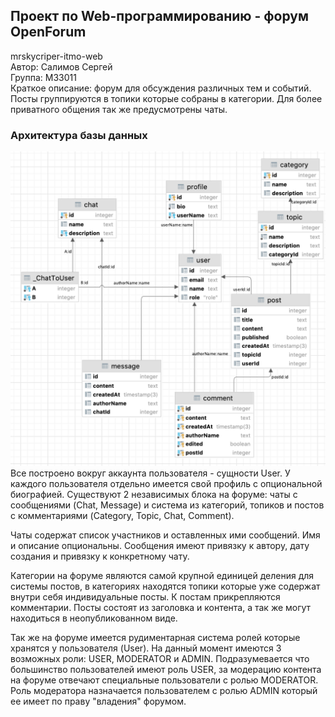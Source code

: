 ## Проект по Web-программированию - форум OpenForum
mrskycriper-itmo-web  
Автор: Салимов Сергей  
Группа: M33011  
Краткое описание: форум для обсуждения различных тем и событий. Посты группируются в топики которые собраны в категории. Для более приватного общения так же предусмотрены чаты.
### Архитектура базы данных
<img src="database.png">
Все построено вокруг аккаунта пользователя - сущности User. У каждого пользователя отдельно имеется свой профиль с опциональной биографией.  
Существуют 2 независимых блока на форуме: чаты с сообщениями (Chat, Message) и система из категорий, топиков и постов с комментариями (Category, Topic, Chat, Comment).    

Чаты содержат список участников и оставленных ими сообщений. Имя и описание опциональны. Сообщения имеют привязку к автору, дату создания и привязку к конкретному чату.  

Категории на форуме являются самой крупной единицей деления для системы постов, в категориях находятся топики которые уже содержат внутри себя индивидуальные посты. К постам прикрепляются комментарии. Посты состоят из заголовка и контента, а так же могут находиться в неопубликованном виде.

Так же на форуме имеется рудиментарная система ролей которые хранятся у пользователя (User). На данный момент имеются 3 возможных роли: USER, MODERATOR и ADMIN. Подразумевается что большинство пользователей имеют роль USER, за модерацию контента на форуме отвечают специальные пользователи с ролью MODERATOR. Роль модератора назначается пользователем с ролью ADMIN который ее имеет по праву "владения" форумом.